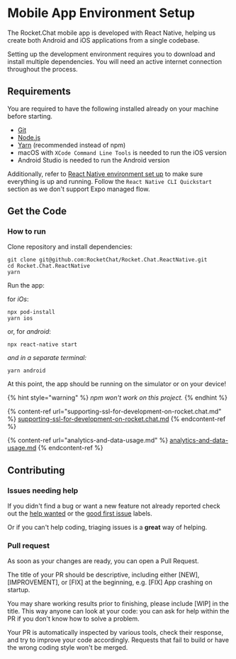 # Mobile App Environment Setup

The Rocket.Chat mobile app is developed with React Native, helping us create both Android and iOS applications from a single codebase.

Setting up the development environment requires you to download and install multiple dependencies. You will need an active internet connection throughout the process.

## Requirements

You are required to have the following installed already on your machine before starting.&#x20;

* [Git](http://git-scm.com/book/en/v2/Getting-Started-Installing-Git)
* [Node.js](https://nodejs.org)
* [Yarn](http://yarnpkg.com/) (recommended instead of npm)
* macOS with `XCode Command Line Tools` is needed to run the iOS version
* Android Studio is needed to run the Android version

Additionally, refer to [React Native environment set up](https://reactnative.dev/docs/environment-setup) to make sure everything is up and running. Follow the `React Native CLI Quickstart` section as we don't support Expo managed flow.

## Get the Code

### How to run

Clone repository and install dependencies:

```
git clone git@github.com:RocketChat/Rocket.Chat.ReactNative.git
cd Rocket.Chat.ReactNative
yarn
```

Run the app:

for _iOs_:
```
npx pod-install
yarn ios
```

or, for _android_:

```
npx react-native start
```
_and in a separate terminal:_
```
yarn android
```

At this point, the app should be running on the simulator or on your device!

{% hint style="warning" %}
_npm won't work on this project._
{% endhint %}

{% content-ref url="supporting-ssl-for-development-on-rocket.chat.md" %}
[supporting-ssl-for-development-on-rocket.chat.md](supporting-ssl-for-development-on-rocket.chat.md)
{% endcontent-ref %}

{% content-ref url="analytics-and-data-usage.md" %}
[analytics-and-data-usage.md](analytics-and-data-usage.md)
{% endcontent-ref %}

## Contributing

### Issues needing help

If you didn't find a bug or want a new feature not already reported check out the [help wanted](https://github.com/RocketChat/Rocket.Chat.ReactNative/issues?q=is%3Aissue+is%3Aopen+label%3A%22%F0%9F%91%8B+help+wanted%22) or the [good first issue](https://github.com/RocketChat/Rocket.Chat.ReactNative/issues?q=is%3Aissue+is%3Aopen+label%3A%22%F0%9F%8D%AD+good+first+issue%22) labels.

Or if you can't help coding, triaging issues is a **great** way of helping.

### Pull request

As soon as your changes are ready, you can open a Pull Request.

The title of your PR should be descriptive, including either \[NEW], \[IMPROVEMENT], or \[FIX] at the beginning, e.g. \[FIX] App crashing on startup.

You may share working results prior to finishing, please include \[WIP] in the title. This way anyone can look at your code: you can ask for help within the PR if you don't know how to solve a problem.

Your PR is automatically inspected by various tools, check their response, and try to improve your code accordingly. Requests that fail to build or have the wrong coding style won't be merged.
